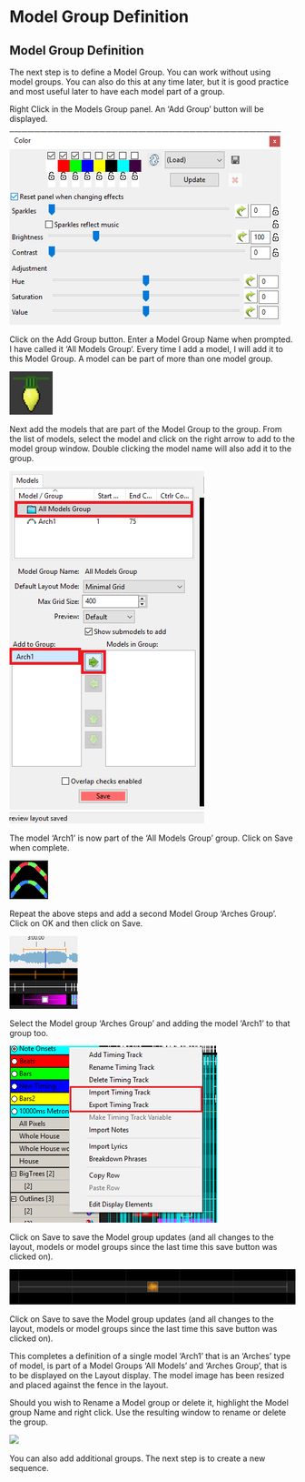 # Model Group Definition

## Model Group Definition

The next step is to define a Model Group. You can work without using model groups. You can also do this at any time later, but it is good practice and most useful later to have each model part of a group.

Right Click in the Models Group panel. An ‘Add Group’ button will be displayed.

![](../../.gitbook/assets/image%20%28369%29.png)

Click on the Add Group button. Enter a Model Group Name when prompted. I have called it ‘All Models Group‘. Every time I add a model, I will add it to this Model Group. A model can be part of more than one model group.

![](../../.gitbook/assets/image%20%2880%29.png)

Next add the models that are part of the Model Group to the group. From the list of models, select the model and click on the right arrow to add to the model group window. Double clicking the model name will also add it to the group.

![](../../.gitbook/assets/image-774.png)

The model ‘Arch1’ is now part of the ‘All Models Group’ group. Click on Save when complete.

![](../../.gitbook/assets/image%20%28136%29.png)

Repeat the above steps and add a second Model Group ‘Arches Group’. Click on OK and then click on Save.

![](../../.gitbook/assets/image%20%28356%29.png)

Select the Model group ‘Arches Group’ and adding the model ‘Arch1’ to that group too.

![](../../.gitbook/assets/image%20%28575%29.png)

Click on Save to save the Model group updates \(and all changes to the layout, models or model groups since the last time this save button was clicked on\).

![](../../.gitbook/assets/image%20%28636%29.png)

Click on Save to save the Model group updates \(and all changes to the layout, models or model groups since the last time this save button was clicked on\).

This completes a definition of a single model ‘Arch1’ that is an ‘Arches’ type of model, is part of a Model Groups ‘All Models’ and ‘Arches Group’, that is to be displayed on the Layout display. The model image has been resized and placed against the fence in the layout.

Should you wish to Rename a Model group or delete it, highlight the Model group Name and right click. Use the resulting window to rename or delete the group.

![](https://lh5.googleusercontent.com/ONkOxGJe7JqjVFM188v1BWh56hzCpQkfYj1iFSXyhLVja5jbCCnD3w_GuM0yloZ3AtHHWOlZh9HGbpGhDs3Rw3sFyRDFUxU_7JoaphY9hFfylBbEpx4IkPIzRwUGLDMD-dCCnVFe)

You can also add additional groups. The next step is to create a new sequence.

